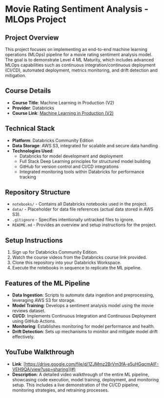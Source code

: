 # Movie Rating Sentiment Analysis - MLOps Project

## Project Overview
This project focuses on implementing an end-to-end machine learning operations (MLOps) pipeline for a movie rating sentiment analysis model. The goal is to demonstrate Level 4 ML Maturity, which includes advanced MLOps capabilities such as continuous integration/continuous deployment (CI/CD), automated deployment, metrics monitoring, and drift detection and mitigation.

## Course Details
- **Course Title**: Machine Learning in Production (V2)
- **Provider**: Databricks
- **Course Link**: [Machine Learning in Production (V2)](https://customer-academy.databricks.com/learn/course/1522/machine-learning-in-production-v2)

## Technical Stack
- **Platform**: Databricks Community Edition
- **Data Storage**: AWS S3, integrated for scalable and secure data handling
- **Technologies Used**:
  - Databricks for model development and deployment
  - Full Stack Deep Learning principles for structured model building
  - GitHub for version control and CI/CD integrations
  - Integrated monitoring tools within Databricks for performance tracking

## Repository Structure
- `notebooks/` - Contains all Databricks notebooks used in the project.
- `data/` - Placeholder for data file references (actual data stored in AWS S3).
- `.gitignore` - Specifies intentionally untracked files to ignore.
- `README.md` - Provides an overview and setup instructions for the project.

## Setup Instructions
1. Sign up for Databricks Community Edition.
2. Watch the course videos from the Databricks course link provided.
3. Clone this repository into your Databricks Workspace.
4. Execute the notebooks in sequence to replicate the ML pipeline.

## Features of the ML Pipeline
- **Data Ingestion**: Scripts to automate data ingestion and preprocessing, leveraging AWS S3 for storage.
- **Model Training**: Develops a sentiment analysis model using the movie reviews dataset.
- **CI/CD**: Implements Continuous Integration and Continuous Deployment using GitHub Actions.
- **Monitoring**: Establishes monitoring for model performance and health.
- **Drift Detection**: Sets up mechanisms to monitor and mitigate model drift effectively.

## YouTube Walkthrough
- **Link**: [https://drive.google.com/file/d/1ZJMmz2BrVm3fA-e5uHGqcmAIF-VEH9QA/view?usp=sharing](#)
- **Description**: A detailed video walkthrough of the entire ML pipeline, showcasing code execution, model training, deployment, and monitoring setup. This includes a live demonstration of the CI/CD pipeline, monitoring strategies, and retraining processes.



